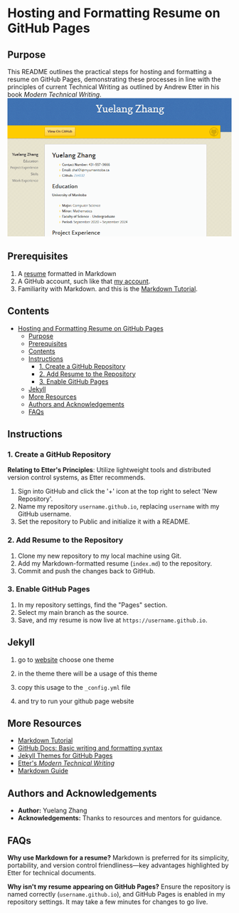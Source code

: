 # Hosting and Formatting Resume on GitHub Pages

## Purpose

This README outlines the practical steps for hosting and formatting a resume on GitHub Pages, demonstrating these processes in line with the principles of current Technical Writing as outlined by Andrew Etter in his book *Modern Technical Writing*.
![resume](GIF/resume.gif)

## Prerequisites

1. A [resume](https://github.com/Zzz032/zzz032.github.io/blob/main/index.md) formatted in Markdown 
2. A GitHub account, such like that [my account](https://github.com/Zzz032).
3. Familiarity with Markdown. and this is the [Markdown Tutorial](https://www.markdowntutorial.com/).


## Contents
- [Hosting and Formatting Resume on GitHub Pages](#hosting-and-formatting-resume-on-github-pages)
  - [Purpose](#purpose)
  - [Prerequisites](#prerequisites)
  - [Contents](#contents)
  - [Instructions](#instructions)
    - [1. Create a GitHub Repository](#1-create-a-github-repository)
    - [2. Add Resume to the Repository](#2-add-resume-to-the-repository)
    - [3. Enable GitHub Pages](#3-enable-github-pages)
  - [Jekyll](#jekyll)
  - [More Resources](#more-resources)
  - [Authors and Acknowledgements](#authors-and-acknowledgements)
  - [FAQs](#faqs)


## Instructions

### 1. Create a GitHub Repository

**Relating to Etter's Principles**: Utilize lightweight tools and distributed version control systems, as Etter recommends.

1. Sign into GitHub and click the '+' icon at the top right to select 'New Repository'.
2. Name my repository `username.github.io`, replacing `username` with my GitHub username.
3. Set the repository to Public and initialize it with a README.


### 2. Add Resume to the Repository

1. Clone my new repository to my local machine using Git.
2. Add my Markdown-formatted resume (`index.md`) to the repository.
3. Commit and push the changes back to GitHub.

### 3. Enable GitHub Pages

1. In my repository settings, find the "Pages" section.
2. Select my main branch as the source.
3. Save, and my resume is now live at `https://username.github.io`.


## Jekyll

1. go to [website](https://pages.github.com/themes/) choose one theme
   
2. in the theme there will be a usage of this theme
   
3. copy this usage to the `_config.yml` file
   
4. and try to run your github page website 


## More Resources

- [Markdown Tutorial](https://www.markdowntutorial.com/)
- [GitHub Docs: Basic writing and formatting syntax](https://docs.github.com/en/get-started/writing-on-github/getting-started-with-writing-and-formatting-on-github/basic-writing-and-formatting-syntax)
- [Jekyll Themes for GitHub Pages](https://pages.github.com/themes/)
- [Etter's *Modern Technical Writing*](https://www.amazon.com/Modern-Technical-Writing-Introduction-Documentation-ebook/dp/B01A2QL9SS)
- [Markdown Guide](https://www.markdownguide.org/getting-started/)

## Authors and Acknowledgements

- **Author:** Yuelang Zhang
- **Acknowledgements:** Thanks to resources and mentors for guidance.

## FAQs

**Why use Markdown for a resume?**
Markdown is preferred for its simplicity, portability, and version control friendliness—key advantages highlighted by Etter for technical documents.

**Why isn't my resume appearing on GitHub Pages?**
Ensure the repository is named correctly (`username.github.io`), and GitHub Pages is enabled in my repository settings. It may take a few minutes for changes to go live.
